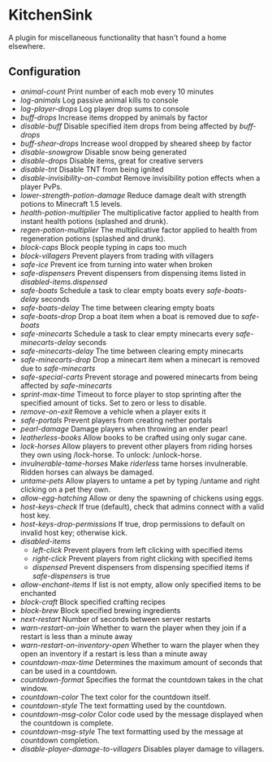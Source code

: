 KitchenSink
===========
A plugin for miscellaneous functionality that hasn't found a home elsewhere.

Configuration
-------------
* *animal-count* Print number of each mob every 10 minutes
* *log-animals* Log passive animal kills to console
* *log-player-drops* Log player drop sums to console
* *buff-drops* Increase items dropped by animals by factor
* *disable-buff* Disable specified item drops from being affected by *buff-drops*
* *buff-shear-drops* Increase wool dropped by sheared sheep by factor
* *disable-snowgrow* Disable snow being generated
* *disable-drops* Disable items, great for creative servers
* *disable-tnt* Disable TNT from being ignited
* *disable-invisibility-on-combat* Remove invisibility potion effects when a player PvPs.
* *lower-strength-potion-damage* Reduce damage dealt with strength potions to Minecraft 1.5 levels.
* *health-potion-multiplier* The multiplicative factor applied to health from instant health potions (splashed and drunk).
* *regen-potion-multiplier* The multiplicative factor applied to health from regeneration potions (splashed and drunk).
* *block-caps* Block people typing in caps too much
* *block-villagers* Prevent players from trading with villagers
* *safe-ice* Prevent ice from turning into water when broken
* *safe-dispensers* Prevent dispensers from dispensing items listed in *disabled-items.dispensed*
* *safe-boats* Schedule a task to clear empty boats every *safe-boats-delay* seconds
* *safe-boats-delay* The time between clearing empty boats
* *safe-boats-drop* Drop a boat item when a boat is removed due to *safe-boats*
* *safe-minecarts* Schedule a task to clear empty minecarts every *safe-minecarts-delay* seconds
* *safe-minecarts-delay* The time between clearing empty minecarts
* *safe-minecarts-drop* Drop a minecart item when a minecart is removed due to *safe-minecarts*
* *safe-special-carts* Prevent storage and powered minecarts from being affected by *safe-minecarts*
* *sprint-max-time* Timeout to force player to stop sprinting after the specified amount of ticks. Set to zero or less to disable.
* *remove-on-exit* Remove a vehicle when a player exits it
* *safe-portals* Prevent players from creating nether portals
* *pearl-damage* Damage players when throwing an ender pearl
* *leatherless-books* Allow books to be crafted using only sugar cane.
* *lock-horses* Allow players to prevent other players from riding horses they own using /lock-horse.  To unlock: /unlock-horse.
* *invulnerable-tame-horses* Make *riderless* tame horses invulnerable. Ridden horses can always be damaged.
* *untame-pets* Allow players to untame a pet by typing /untame and right clicking on a pet they own.
* *allow-egg-hatching* Allow or deny the spawning of chickens using eggs.
* *host-keys-check* If true (default), check that admins connect with a valid host key.
* *host-keys-drop-permissions* If true, drop permissions to default on invalid host key; otherwise kick.
* *disabled-items*
	- *left-click* Prevent players from left clicking with specified items
	- *right-click* Prevent players from right clicking with specified items
	- *dispensed* Prevent dispensers from dispensing specified items if *safe-dispensers* is true
* *allow-enchant-items* If list is not empty, allow only specified items to be enchanted
* *block-craft* Block specified crafting recipes
* *block-brew* Block specified brewing ingredients
* *next-restart* Number of seconds between server restarts
* *warn-restart-on-join* Whether to warn the player when they join if a restart is less than a minute away
* *warn-restart-on-inventory-open* Whether to warn the player when they open an inventory if a restart is less than a minute away
* *countdown-max-time* Determines the maximum amount of seconds that can be used in a countdown.
* *countdown-format* Specifies the format the countdown takes in the chat window.
* *countdown-color* The text color for the countdown itself.
* *countdown-style* The text formatting used by the countdown.
* *countdown-msg-color* Color code used by the message displayed when the countdown is complete.
* *countdown-msg-style* The text formatting used by the message at countdown completion.
* *disable-player-damage-to-villagers* Disables player damage to villagers.
